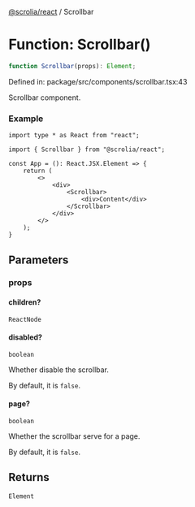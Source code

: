 [@scrolia/react](../README.md) / Scrollbar

# Function: Scrollbar()

```ts
function Scrollbar(props): Element;
```

Defined in: package/src/components/scrollbar.tsx:43

Scrollbar component.

### Example

```tsx
import type * as React from "react";

import { Scrollbar } from "@scrolia/react";

const App = (): React.JSX.Element => {
    return (
        <>
            <div>
                <Scrollbar>
                    <div>Content</div>
                </Scrollbar>
            </div>
        </>
    );
}
```

## Parameters

### props

#### children?

`ReactNode`

#### disabled?

`boolean`

Whether disable the scrollbar.

By default, it is `false`.

#### page?

`boolean`

Whether the scrollbar serve for a page.

By default, it is `false`.

## Returns

`Element`
